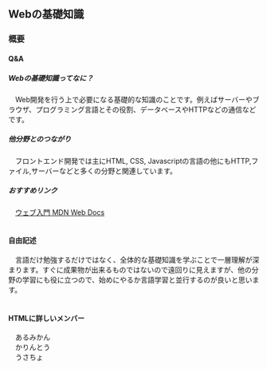 
## Webの基礎知識

### 概要

#### Q&A

##### Webの基礎知識ってなに？
　Web開発を行う上で必要になる基礎的な知識のことです。例えばサーバーやブラウザ、プログラミング言語とその役割、データベースやHTTPなどの通信などです。

##### 他分野とのつながり
　フロントエンド開発では主にHTML, CSS, Javascriptの言語の他にもHTTP,ファイル,サーバーなどと多くの分野と関連しています。

##### おすすめリンク
　[ウェブ入門 MDN Web Docs](https://developer.mozilla.org/ja/docs/Learn/Getting_started_with_the_web)<br><br>

#### 自由記述
　言語だけ勉強するだけではなく、全体的な基礎知識を学ぶことで一層理解が深まります。すぐに成果物が出来るものではないので遠回りに見えますが、他の分野の学習にも役に立つので、始めにやるか言語学習と並行するのが良いと思います。<br><br>

#### HTMLに詳しいメンバー
　あるみかん<br>
　かりんとう<br>
　うさちょ<br>
